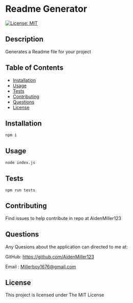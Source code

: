 #  Readme Generator

 [![License: MIT](https://img.shields.io/badge/License-MIT-yellow.svg)](https://opensource.org/licenses/MIT)


  ## Description
  
  Generates a Readme file for your project
  

  
  ## Table of Contents
  
  - [Installation](#installation)
  - [Usage](#usage)
  - [Tests](#tests)
  - [Contributing](#contributing)
  - [Questions](#questions)
  - [License](#license)
  
  ## Installation

  ```
  npm i 
  ```

  ## Usage

  ```
  node index.js
  ```

  ## Tests

  ```
  npm run tests
  ```


  ## Contributing
  
  Find issues to help contribute in repo at AidenMiller123
  
  ## Questions
  
  Any Quesions about the application can directed to me at:
  
  GitHub: https://github.com/AidenMiller123
  
  Email : Millerboy1676@gmail.com
  
  
  ## License
  
  This project is licensed under The MIT License

